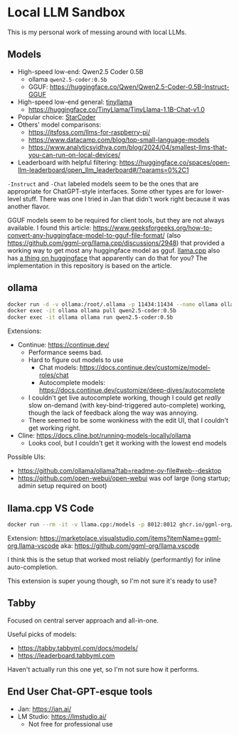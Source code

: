 # Local LLM Sandbox

This is my personal work of messing around with local LLMs.

## Models

* High-speed low-end: Qwen2.5 Coder 0.5B
  * ollama `qwen2.5-coder:0.5b`
  * GGUF: https://huggingface.co/Qwen/Qwen2.5-Coder-0.5B-Instruct-GGUF
* High-speed low-end general: [tinyllama](https://ollama.com/library/tinyllama)
  * https://huggingface.co/TinyLlama/TinyLlama-1.1B-Chat-v1.0
* Popular choice: [StarCoder](https://huggingface.co/collections/bigcode/starcoder2-65de6da6e87db3383572be1a)
* Others' model comparisons:
  * https://itsfoss.com/llms-for-raspberry-pi/
  * https://www.datacamp.com/blog/top-small-language-models
  * https://www.analyticsvidhya.com/blog/2024/04/smallest-llms-that-you-can-run-on-local-devices/
* Leaderboard with helpful filtering: https://huggingface.co/spaces/open-llm-leaderboard/open_llm_leaderboard#/?params=0%2C1

`-Instruct` and `-Chat` labeled models seem to be the ones that are appropriate
for ChatGPT-style interfaces. Some other types are for lower-level stuff.
There was one I tried in Jan that didn't work right because it was another flavor.

GGUF models seem to be required for client tools, but they are not always available.
I found this article: https://www.geeksforgeeks.org/how-to-convert-any-huggingface-model-to-gguf-file-format/
(also https://github.com/ggml-org/llama.cpp/discussions/2948)
that provided a working way to get most any huggingface model as gguf.
[llama.cpp](https://github.com/ggml-org/llama.cpp) also has
[a thing on huggingface](https://huggingface.co/spaces/ggml-org/gguf-my-repo)
that apparently can do that for you?
The implementation in this repository is based on the article.

## ollama

```sh
docker run -d -v ollama:/root/.ollama -p 11434:11434 --name ollama ollama/ollama
docker exec -it ollama ollama pull qwen2.5-coder:0.5b
docker exec -it ollama ollama run qwen2.5-coder:0.5b
```

Extensions:

* Continue: https://continue.dev/
  * Performance seems bad.
  * Hard to figure out models to use
    * Chat models: https://docs.continue.dev/customize/model-roles/chat
    * Autocomplete models: https://docs.continue.dev/customize/deep-dives/autocomplete
  * I couldn't get live autocomplete working, though I could get *really* slow
    on-demand (with key-bind-triggered auto-complete) working,
    though the lack of feedback along the way was annoying.
  * There seemed to be some wonkiness with the edit UI, that I couldn't get working right.
* Cline: https://docs.cline.bot/running-models-locally/ollama
  * Looks cool, but I couldn't get it working with the lowest end models

Possible UIs:

* https://github.com/ollama/ollama?tab=readme-ov-file#web--desktop
* https://github.com/open-webui/open-webui was oof large (long startup; admin setup required on boot)

## llama.cpp VS Code

```sh
docker run --rm -it -v llama.cpp:/models -p 8012:8012 ghcr.io/ggml-org/llama.cpp:server -hf ggml-org/Qwen2.5-Coder-0.5B-Q8_0-GGUF --port 8012 -ub 1024 -b 1024 --ctx-size 0 --cache-reuse 256
```

Extension: https://marketplace.visualstudio.com/items?itemName=ggml-org.llama-vscode
aka: https://github.com/ggml-org/llama.vscode

I think this is the setup that worked most reliably (performantly) for inline auto-completion.

This extension is super young though, so I'm not sure it's ready to use?

## Tabby

Focused on central server approach and all-in-one.

Useful picks of models:

* https://tabby.tabbyml.com/docs/models/
* https://leaderboard.tabbyml.com

Haven't actually run this one yet, so I'm not sure how it performs.

## End User Chat-GPT-esque tools

* Jan: https://jan.ai/
* LM Studio: https://lmstudio.ai/
  * Not free for professional use
